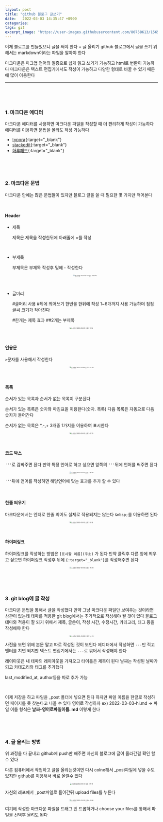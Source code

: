 ```yaml
---
layout: post
title: "github 블로그 글쓰기"
date:   2022-03-03 14:35:47 +0900
categories:
tags: git
excerpt_image: "https://user-images.githubusercontent.com/80758613/156505200-bc96c3ca-a114-4c6f-8782-d539820f3370.png"
---
```


이제 블로그를 만들었으니 글을 써야 한다 + 글 올리기 github 블로그에서 글을 쓰기 위해서는 markdown이라는 파일을 알아야 한다

마크다운은 마크업 언어의 일종으로 쉽게 읽고 쓰기가 가능하고 html로 변환이 가능하다 마크다운은 텍스트 편집기에서도 작성이 가능하고 다양한 형태로 바꿀 수 있기 때문에 많이 이용한다

---

&nbsp;

&nbsp;

### 1. 마크다운 에디터

마크다운 에디터를 사용하면 마크다운 파일을 작성할 때 더 편리하게 작성이 가능하다 에디터를 이용하면 문법을 몰라도 작성 가능하다

- [typora](https://typora.io/){:target="_blank"}
- [stackedit](https://stackedit.io/){:target="_blank"}
- [하루패드](http://pad.haroopress.com/){:target="_blank"}

&nbsp;

&nbsp;

### 2. 마크다운 문법

마크다운 안에는 많은 문법들이 있지만 블로그 글을 쓸 때 필요한 몇 가지만 적어본다

&nbsp;

#### Header

- 제목

  제목은 제목을 작성한뒤에 아래줄에 =를 작성

  &nbsp;

- 부제목

  부제목은 부제목 작성후 밑에 - 작성한다

  <center>
  <img alt="스크린샷 2022-03-03 오후 2 55 42" src="https://user-images.githubusercontent.com/80758613/156505200-bc96c3ca-a114-4c6f-8782-d539820f3370.png" style="zoom:33%;">
  </center>

  &nbsp;

- 글머리

  #글머리 사용 #뒤에 띄어쓰기 한번을 한뒤에 작성 1~6개까지 사용 가능하며 점점 글씨 크기가 작아진다

  #한개는 제목 효과 ##2개는 부제목

<center>
<img alt="스크린샷 2022-03-03 오후 2 51 52" src="https://user-images.githubusercontent.com/80758613/156504664-1ccbdda4-d3cb-4d84-a066-3ea024a5aba8.png" style="zoom:33%;">
</center>

&nbsp;

#### 인용문

`>`문자를 사용해서 작성한다

<center>
<img alt="스크린샷 2022-03-03 오후 3 00 54" src="https://user-images.githubusercontent.com/80758613/156505643-fdebfa1f-4c73-4dcb-889c-eeb1693b0319.png" style="zoom:33%;">
</center>

&nbsp;

#### 목록

순서가 있는 목록과 순서가 없는 목록이 구분된다

순서가 있는 목록은 숫자와 마침표을 이용한다(숫자. 목록) 다음 목록은 자동으로 다음 숫자가 들어간다

순서가 없는 목록은 *,-,+ 3개중 1가지를 이용하여 표시한다

<center>
<img alt="스크린샷 2022-03-03 오후 3 07 01" src="https://user-images.githubusercontent.com/80758613/156506707-860b1e71-b825-4f97-bfb9-6a2c202b0597.png" style="zoom:33%;">
</center>

&nbsp;

#### 코드 박스

`'''`로 감싸주면 된다 만약 특정 언어로 하고 싶으면 앞쪽의 `'''`뒤에 언어를 써주면 된다

<center>
<img alt="스크린샷 2022-03-03 오후 3 15 40" src="https://user-images.githubusercontent.com/80758613/156507443-ecaf4b1b-4b14-432f-a1df-a039b0391193.png" style="zoom:33%;">
</center>

`'''`뒤에 언어를 작성하면 해당언어에 맞는 효과를 추가 할 수 있다

&nbsp;

#### 한줄 띄우기 

마크다운에서는 엔터로 한줄 띄어도 실제로 적용되지는 않는다 `&nbsp;`를 이용하면 된다

<center>
<img alt="스크린샷 2022-03-03 오후 3 25 12" src="https://user-images.githubusercontent.com/80758613/156508593-ad8c4060-f2bd-423c-b0b0-cc27321554c1.png" style="zoom:33%;">
</center>

&nbsp;

#### 하이퍼링크

하이퍼링크를 작성하는 방법은 `[표시할 이름](주소)` 가 된다 만약 클릭후 다른 창에 띄우고 싶으면 하이퍼링크 작성후 뒤에 `{:target="_blank"}`를 작성해주면 된다

<center>
<img alt="스크린샷 2022-03-03 오후 3 46 31" src="https://user-images.githubusercontent.com/80758613/156511660-35f9f979-8ecc-4ad5-bdfb-f5ae1d607b0a.png" style="zoom:33%;">
</center>

&nbsp;

&nbsp;

### 3. git blog에 글 작성

마크다운 문법을 통해서 글을 작성했다 만약 그냥 마크다운 파일만 보여주는 것이라면 상관이 없는데 테마를 적용한 git blog에서는 추가적으로 작성해야 될 것이 있다 블로그 테마와 적용이 잘 되기 위해서 제목, 글쓴이, 작성 시간, 수정시간, 카테고리, 태그 등을 작성해야 한다

<center>
<img alt="스크린샷 2022-03-03 오후 3 54 23" src="https://user-images.githubusercontent.com/80758613/156512596-efd4ca9c-b206-4485-b061-483b38533ba3.png" style="zoom:33%;">
</center>

사진을 보면 위에 본문 말고 따로 작성된 것이 보인다 에디터에서 작성하면 `---`만 적고 엔터를 치면 되지만 텍스트 편집기에서는 `---`로 묶어서 작성해야 한다

레이아웃은 내 테마의 레이아웃을 가져오고 타이틀은 제목이 된다 날짜는 작성된 날짜가 되고 카테고리와 태그를 추가했다

last_modified_at, author등을 따로 추가 가능

&nbsp;

이제 저장을 하고 파일을 _post 폴더에 넣으면 된다 하지만 파일 이름을 한글로 작성하면 페이지를 못 찾는다고 나올 수 있다 영어로 작성하자 ex) 2022-03-03-hi.md -> 파일 이름 형식은 **날짜-영어로파일이름. md** 이렇게 한다

&nbsp;

&nbsp;

### 4. 글 올리는 방법

위 과정을 다 끝내고 github에 push만 해주면 자신의 블로그에 글이 올라간걸 확인 할 수 있다

다른 컴퓨터에서 작업하고 글을 올리는것이면 다시 colne해서 _post파일에 넣을 수도 있지만 github를 이용해서 바로 올릴수 있다

<center>
<img alt="스크린샷 2022-03-03 오후 4 11 18" src="https://user-images.githubusercontent.com/80758613/156514639-015d0fb8-1424-4209-9cd2-9ae72cedda47.png" style="zoom:33%;">
</center>

자신의 레포에서 _post파일로 들어간뒤 upload files를 누른다

<center>
<img alt="스크린샷 2022-03-03 오후 4 09 14" src="https://user-images.githubusercontent.com/80758613/156514722-6370c5c3-19cd-4f85-b66f-364bc6e35d81.png" style="zoom:33%;">
</center>

여기에 작성한 마크다운 파일을 드래그 앤 드롭하거나 choose your files를 통해서 파일을 선택후 올려도 된다

